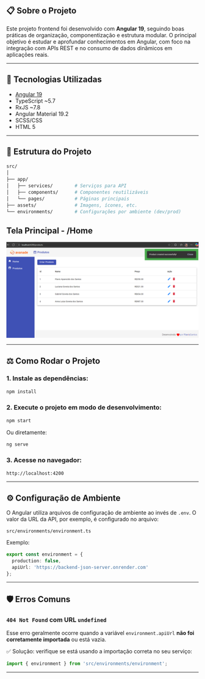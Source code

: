 ## 📋 Sobre o Projeto

Este projeto frontend foi desenvolvido com **Angular 19**, seguindo boas práticas de organização, componentização e estrutura modular. O principal objetivo é estudar e aprofundar conhecimentos em Angular, com foco na integração com APIs REST e no consumo de dados dinâmicos em aplicações reais.

---

## 🚀 Tecnologias Utilizadas

- [Angular 19](https://angular.io/)
- TypeScript ~5.7
- RxJS ~7.8
- Angular Material 19.2
- SCSS/CSS
- HTML 5

---

## 📁 Estrutura do Projeto

```bash
src/
│
├── app/
│   ├── services/        # Serviços para API
│   ├── components/      # Componentes reutilizáveis
│   └── pages/           # Páginas principais
├── assets/              # Imagens, ícones, etc.
└── environments/        # Configurações por ambiente (dev/prod)
```

## Tela Principal - /Home
![alt text](image.png)

---

## ⚖️ Como Rodar o Projeto

### 1. Instale as dependências:

```bash
npm install
```

### 2. Execute o projeto em modo de desenvolvimento:

```bash
npm start
```

Ou diretamente:

```bash
ng serve
```

### 3. Acesse no navegador:

```
http://localhost:4200
```

---

## ⚙️ Configuração de Ambiente

O Angular utiliza arquivos de configuração de ambiente ao invés de `.env`. O valor da URL da API, por exemplo, é configurado no arquivo:

```
src/environments/environment.ts
```

Exemplo:

```ts
export const environment = {
  production: false,
  apiUrl: 'https://backend-json-server.onrender.com'
};
```

---

## 🛡️ Erros Comuns

### `404 Not Found` com URL `undefined`

Esse erro geralmente ocorre quando a variável `environment.apiUrl` **não foi corretamente importada** ou está vazia.

✅ Solução: verifique se está usando a importação correta no seu serviço:

```ts
import { environment } from 'src/environments/environment';
```

---

